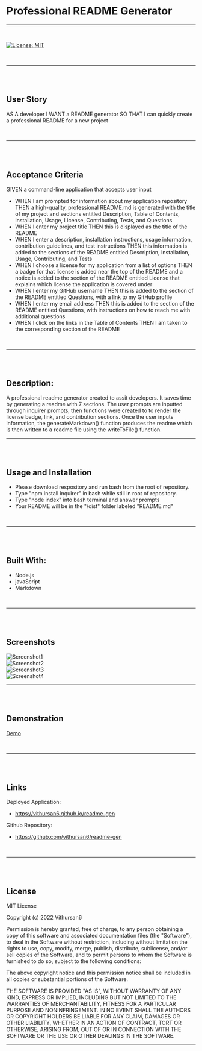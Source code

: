 
# Professional README Generator
---
<br>

[![License: MIT](https://img.shields.io/badge/License-MIT-yellow.svg)](https://opensource.org/licenses/MIT)

<br>

---
<br>
<br>

## User Story

AS A developer
I WANT a README generator
SO THAT I can quickly create a professional README for a new project

<br>

---
<br>
<br>

## Acceptance Criteria

GIVEN a command-line application that accepts user input
- WHEN I am prompted for information about my application repository
  THEN a high-quality, professional README.md is generated with the title of my project and sections entitled Description, Table of Contents, Installation, Usage, License, Contributing, Tests, and Questions
- WHEN I enter my project title
  THEN this is displayed as the title of the README
- WHEN I enter a description, installation instructions, usage information, contribution guidelines, and test instructions
  THEN this information is added to the sections of the README entitled Description, Installation, Usage, Contributing, and Tests
- WHEN I choose a license for my application from a list of options
  THEN a badge for that license is added near the top of the README and a notice is added to the section of the README entitled License that explains which license the application is covered under
- WHEN I enter my GitHub username
  THEN this is added to the section of the README entitled Questions, with a link to my GitHub profile
- WHEN I enter my email address
  THEN this is added to the section of the README entitled Questions, with instructions on how to reach me with additional questions
- WHEN I click on the links in the Table of Contents
  THEN I am taken to the corresponding section of the README

<br>

---
<br>
<br>

## Description:
A professional readme generator created to assit developers. It saves time by generating a readme with 7 sections.
The user prompts are inputted through inquirer prompts, then functions were created to to render the license badge, link, and contribution sections.
 Once the user inputs information, the generateMarkdown() function produces the readme which is then written to a readme file 
using the writeToFile() function.
<br>

---
<br>
<br>

## Usage and Installation

- Please download respository and run bash from the root of repository. 
- Type "npm install inquirer" in bash while still in root of repository.
- Type "node index" into bash terminal and answer prompts
- Your README will be in the "/dist" folder labeled "README.md"

<br>

---
<br>
<br>

## Built With:

- Node.js
- javaScript
- Markdown

<br>

---
<br>
<br>

## Screenshots

![Screenshot1](./assets/pic1.png)
<br>
![Screenshot2](./assets/pic1.png)
<br>
![Screenshot3](./assets//pic3.png)
<br>
![Screenshot4](./assets/pic4.png)
<br>

---
<br>
<br>

## Demonstration

[Demo](https://youtu.be/uCqbY7MUxSg)

<br>

---
<br>
<br>

## Links

Deployed Application:

 - https://vithursan6.github.io/readme-gen

Github Repository:

 - https://github.com/vithursan6/readme-gen
<br>

---
<br>
<br>

## License

MIT License

Copyright (c) 2022 Vithursan6

Permission is hereby granted, free of charge, to any person obtaining a copy
of this software and associated documentation files (the "Software"), to deal
in the Software without restriction, including without limitation the rights
to use, copy, modify, merge, publish, distribute, sublicense, and/or sell
copies of the Software, and to permit persons to whom the Software is
furnished to do so, subject to the following conditions:

The above copyright notice and this permission notice shall be included in all
copies or substantial portions of the Software.

THE SOFTWARE IS PROVIDED "AS IS", WITHOUT WARRANTY OF ANY KIND, EXPRESS OR
IMPLIED, INCLUDING BUT NOT LIMITED TO THE WARRANTIES OF MERCHANTABILITY,
FITNESS FOR A PARTICULAR PURPOSE AND NONINFRINGEMENT. IN NO EVENT SHALL THE
AUTHORS OR COPYRIGHT HOLDERS BE LIABLE FOR ANY CLAIM, DAMAGES OR OTHER
LIABILITY, WHETHER IN AN ACTION OF CONTRACT, TORT OR OTHERWISE, ARISING FROM,
OUT OF OR IN CONNECTION WITH THE SOFTWARE OR THE USE OR OTHER DEALINGS IN THE
SOFTWARE.
<br>

---

